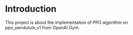 # Introduction
This project is about the implementation of PPO algorithm on ppo_pendulum_v1 from OpenAI Gym.
